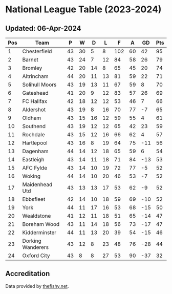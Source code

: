 # National League Table (2023-2024)
## Updated: 06-Apr-2024

| Pos | Team | P | W | D | L | F | A | GD | Pts |
| --- | --- | --- | --- | --- | --- | --- | --- | --- | --- |
| 1 | Chesterfield | 43 | 30 | 5 | 8 | 102 | 60 | 42 | 95 |
| 2 | Barnet | 43 | 24 | 7 | 12 | 84 | 58 | 26 | 79 |
| 3 | Bromley | 42 | 20 | 14 | 8 | 65 | 45 | 20 | 74 |
| 4 | Altrincham | 44 | 20 | 11 | 13 | 81 | 59 | 22 | 71 |
| 5 | Solihull Moors | 43 | 19 | 13 | 11 | 67 | 59 | 8 | 70 |
| 6 | Gateshead | 41 | 20 | 9 | 12 | 83 | 57 | 26 | 69 |
| 7 | FC Halifax | 42 | 18 | 12 | 12 | 53 | 46 | 7 | 66 |
| 8 | Aldershot | 43 | 19 | 8 | 16 | 70 | 77 | -7 | 65 |
| 9 | Oldham | 43 | 15 | 16 | 12 | 59 | 55 | 4 | 61 |
| 10 | Southend | 43 | 19 | 12 | 12 | 65 | 42 | 23 | 59 |
| 11 | Rochdale | 43 | 15 | 12 | 16 | 66 | 62 | 4 | 57 |
| 12 | Hartlepool | 43 | 16 | 8 | 19 | 64 | 75 | -11 | 56 |
| 13 | Dagenham | 44 | 14 | 12 | 18 | 65 | 59 | 6 | 54 |
| 14 | Eastleigh | 43 | 14 | 11 | 18 | 71 | 84 | -13 | 53 |
| 15 | AFC Fylde | 43 | 14 | 10 | 19 | 72 | 77 | -5 | 52 |
| 16 | Woking | 44 | 14 | 10 | 20 | 46 | 53 | -7 | 52 |
| 17 | Maidenhead Utd | 43 | 13 | 13 | 17 | 53 | 62 | -9 | 52 |
| 18 | Ebbsfleet | 42 | 14 | 10 | 18 | 59 | 69 | -10 | 52 |
| 19 | York | 44 | 11 | 17 | 16 | 53 | 68 | -15 | 50 |
| 20 | Wealdstone | 41 | 12 | 11 | 18 | 51 | 65 | -14 | 47 |
| 21 | Boreham Wood | 43 | 11 | 14 | 18 | 56 | 73 | -17 | 47 |
| 22 | Kidderminster | 44 | 11 | 13 | 20 | 39 | 54 | -15 | 46 |
| 23 | Dorking Wanderers | 43 | 12 | 8 | 23 | 48 | 76 | -28 | 44 |
| 24 | Oxford City | 43 | 8 | 8 | 27 | 53 | 90 | -37 | 32 |

## Accreditation 

Data provided by [thefishy.net](https://www.thefishy.net/).